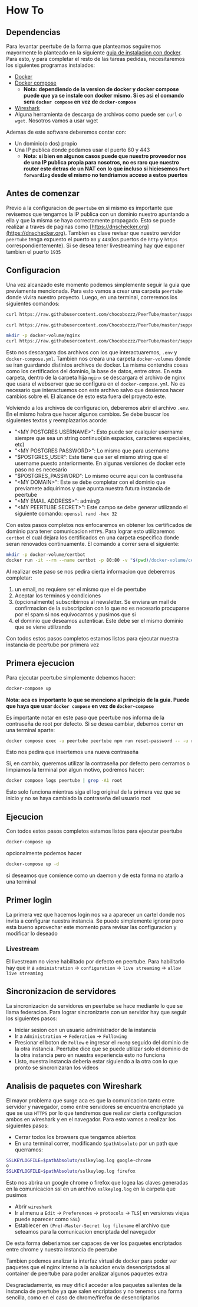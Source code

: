 # How To
## Dependencias
Para levantar peertube de la forma que planteamos seguiremos mayormente lo
planteado en la siguiente [guia de instalacion con docker](https://docs.joinpeertube.org/install/docker). 
Para esto, y para completar el resto de las tareas pedidas, necesitaremos los
siguientes programas instalados:
- [ Docker ](https://www.docker.com/)
- [ Docker compose ](https://docs.docker.com/compose/)
    - **Nota: dependiendo de la version de docker y docker compose puede que ya
    se instale con docker mismo. Si es asi el comando sera `docker compose` en
    vez de `docker-compose`**
- [ Wireshark ](https://www.wireshark.org/)
- Alguna herramienta de descarga de archivos como puede ser `curl` o `wget`. 
Nosotros vamos a usar wget
 
Ademas de este software deberemos contar con:
- Un dominio(o dos) propio
- Una IP publica donde podamos usar el puerto 80 y 443
    - **Nota: si bien en algunos casos puede que nuestro proveedor nos de una
    IP publica propia para nosotros, no es raro que nuestro router este detras
    de un NAT con lo que incluso si hiciesemos `Port forwarding` desde el mismo
    no tendriamos acceso a estos puertos**

## Antes de comenzar
Previo a la configuracion de `peertube` en si mismo es importante que revisemos
que tengamos la IP publica con un dominio nuestro apuntando a ella y que la 
misma se haya correctamente propagado. Esto se puede realizar a traves de 
paginas como [https://dnschecker.org](https://dnschecker.org). 
Tambien es clave revisar que nuestro servidor `peertube` tenga expuesto el 
puerto `80` y `443`(los puertos de `http` y `https` correspondientemente).
Si se desea tener livestreaming hay que exponer tambien el puerto `1935`

## Configuracion
Una vez alcanzado este momento podemos simplemente seguir la guia que 
previamente mencionada. Para esto vamos a crear una carpeta `peertube` donde
vivira nuestro proyecto. Luego, en una terminal, correremos los siguientes
comandos:
```bash
curl https://raw.githubusercontent.com/chocobozzz/PeerTube/master/support/docker/production/docker-compose.yml > docker-compose.yml

curl https://raw.githubusercontent.com/Chocobozzz/PeerTube/master/support/docker/production/.env > .env

mkdir -p docker-volume/nginx
curl https://raw.githubusercontent.com/Chocobozzz/PeerTube/master/support/nginx/peertube > docker-volume/nginx/peertube
```

Esto nos descargara dos archivos con los que interactuaremos, `.env` y 
`docker-compose.yml`. Tambien nos creara una carpeta `docker-volumes` donde 
se iran guardando distintos archivos de docker. La misma contendra cosas como 
los certificados del dominio, la base de datos, entre otras. En esta carpeta,
dentro de la carpeta hija `nginx` se descargara el archivo de nginx que usara
el webserver que se configura en el `docker-compose.yml`. No es necesario que
interactuemos con este archivo salvo que desiemos hacer cambios sobre el. El
alcance de esto esta fuera del proyecto este.

Volviendo a los archivos de configuracion, deberemos abrir el archivo `.env`. 
En el mismo habra que hacer algunos cambios. Se debe buscar los siguientes
textos y reemplazarlos acorde:
- "\<MY POSTGRES USERNAME\>": Esto puede ser cualquier username siempre que sea
un string continuo(sin espacios, caracteres especiales, etc)
- "\<MY POSTGRES PASSWORD\>": Lo mismo que para username
- "$POSTGRES_USER": Este tiene que ser el mismo string que el username puesto
anteriormente. En algunas versiones de docker este paso no es necesario
- "$POSTGRES_PASSWORD": Lo mismo ocurre aqui con la contraseña
- "\<MY DOMAIN\>": Este se debe completar con el dominio que previamete adquirimos
y que apunta nuestra futura instancia de peertube
- "\<MY EMAIL ADDRESS\>": admin@<MY DOMAIN>
- "\<MY PEERTUBE SECRET\>": Este campo se debe generar utilizando el siguiente
comando: `openssl rand -hex 32`

Con estos pasos completos nos enfocaremos en obtener los certificados de 
dominio para tener comunicacion `HTTPS`. Para lograr esto utilizaremos `certbot`
el cual dejara los certificados en una carpeta especifica donde seran renovados
continuamente. El comando a correr sera el siguiente:
```bash
mkdir -p docker-volume/certbot
docker run -it --rm --name certbot -p 80:80 -v "$(pwd)/docker-volume/certbot/conf:/etc/letsencrypt" certbot/certbot certonly --standalone
```

Al realizar este paso se nos pedira cierta informacion que deberemos completar:
1. un email, no requiere ser el mismo que el de peertube
2. Aceptar los terminos y condiciones
3. (opcionalmente) subscribirnos al newsletter. Se enviara un mail de 
confirmacion de la subscripcion con lo que no es necesario procuparse por el 
spam si nos equivocamos y pusimos que si 
4. el dominio que deseamos autenticar. Este debe ser el mismo dominio que se 
viene utilizando

Con todos estos pasos completos estamos listos para ejecutar nuestra instancia
de peertube por primera vez

## Primera ejecucion
Para ejecutar peertube simplemente debemos hacer:
```bash
docker-compose up
```
**Nota: aca es importante lo que se menciono al principio de la guia. Puede que
haya que usar `docker compose` en vez de `docker-compose`**

Es importante notar en este paso que peertube nos informa de la contraseña de 
root por defecto. Si se desea cambiar, debemos correr en una terminal aparte:
```bash
docker compose exec -u peertube peertube npm run reset-password -- -u root
```
Esto nos pedira que insertemos una nueva contraseña

Si, en cambio, queremos utilizar la contraseña por defecto pero cerramos o 
limpiamos la terminal por algun motivo, podremos hacer:
```bash
docker compose logs peertube | grep -A1 root
```
Esto solo funciona mientras siga el log original de la primera vez que se inicio
y no se haya cambiado la contraseña del usuario root


## Ejecucion
Con todos estos pasos completos estamos listos para ejecutar peertube
```bash
docker-compose up
```
opcionalmente podemos hacer
```bash
docker-compose up -d
```
si deseamos que comience como un daemon y de esta forma no atarlo a una terminal

## Primer login
La primera vez que hacemos login nos va a aparecer un cartel donde nos invita
a configurar nuestra instancia. Se puede simplemente ignorar pero esta bueno
aprovechar este momento para revisar las configuracion y modificar lo deseado

### Livestream
El livestream no viene habilitado por defecto en peertube. Para habilitarlo hay
que ir a `administration` -> `configuration` -> `live streaming` -> 
`allow live streaming`

## Sincronizacion de servidores
La sincronizacion de servidores en peertube se hace mediante lo que se llama 
federacion. Para lograr sincronizarte con un servidor hay que seguir los
siguientes pasos:
- Iniciar sesion con un usuario administrador de la instancia
- Ir a `Administration` -> `Federation` -> `Following`
- Presionar el boton de `Follow` e ingresar el `root@` seguido del dominio de
la otra instancia. Peertube dice que se puede utilizar solo el dominio de la
otra instancia pero en nuestra experiencia esto no funciona
- Listo, nuestra instancia deberia estar siguiendo a la otra con lo que pronto
se sincronizaran los videos

## Analisis de paquetes con Wireshark
El mayor problema que surge aca es que la comunicacion tanto entre servidor y
navegador, como entre servidores se encuentra encriptado ya que se usa `HTTPS`
por lo que tendremos que realizar cierta configuracion ambos en wireshark y en
el navegador. Para esto vamos a realizar los siguientes pasos:
- Cerrar todos los browsers que tengamos abiertos
- En una terminal correr, modificando `$pathAbsoluto` por un path que querramos:
```bash
SSLKEYLOGFILE=$pathAbsoluto/sslkeylog.log google-chrome
o
SSLKEYLOGFILE=$pathAbsoluto/sslkeylog.log firefox
```
  Esto nos abrira un google chrome o firefox que logea las claves generadas en la 
  comunicacion ssl en un archivo `sslkeylog.log` en la carpeta que pusimos
- Abrir `wireshark`
- Ir al menu a `Edit` -> `Preferences` -> `protocols` -> `TLS`(
en versiones viejas puede aparecer como `SSL`)
- Establecer en `(Pre)-Master-Secret log filename` el archivo que seteamos
para la comunicacion encriptada del navegador

De esta forma deberiamos ser capaces de ver los paquetes encriptados entre
chrome y nuestra instancia de peertube

Tambien podemos analizar la interfaz virtual de docker para poder ver paquetes
que el nginx interno a la solucion envia desencriptados al container de 
peertube para poder analizar algunos paquetes extra

Desgraciadamente, es muy dificil acceder a los paquetes salientes de la 
instancia de peertube ya que salen encriptados y no tenemos una forma sencilla,
como en el caso de chrome/firefox de desencriptarlos
